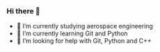 ### Hi there 👋


- 🔭 I’m currently studying aerospace engineering
- 🌱 I’m currently learning Git and Python
- 🤔 I’m looking for help with Git, Python and C++
